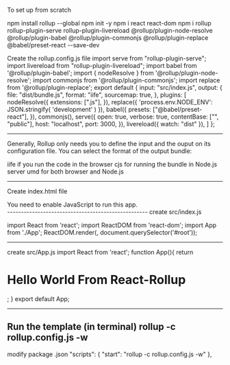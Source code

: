 To set up from scratch

npm install rollup --global
npm init -y
npm i react react-dom
npm i rollup rollup-plugin-serve rollup-plugin-livereload @rollup/plugin-node-resolve @rollup/plugin-babel @rollup/plugin-commonjs @rollup/plugin-replace @babel/preset-react --save-dev

Create the rollup.config.js file
import serve from "rollup-plugin-serve";
import livereload from "rollup-plugin-livereload";
import babel from '@rollup/plugin-babel';
import { nodeResolve } from '@rollup/plugin-node-resolve';
import commonjs from '@rollup/plugin-commonjs';
import replace from '@rollup/plugin-replace';
export default {
  input: "src/index.js",
  output: {
    file: "dist/bundle.js",
    format: "iife",
    sourcemap: true,
  },
  plugins: [
    nodeResolve({
      extensions: [".js"],
    }),
    replace({
      'process.env.NODE_ENV': JSON.stringify( 'development' )
    }),
    babel({
      presets: ["@babel/preset-react"],
    }),
    commonjs(),
    serve({
      open: true,
      verbose: true,
      contentBase: ["", "public"],
      host: "localhost",
      port: 3000,
    }),
    livereload({ watch: "dist" }),
  ]
};

-------------------------------------------------
Generally, Rollup only needs you to define the input and the ouput on its configuration file. You can select the format of the output bundle:

iife if you run the code in the browser
cjs for running the bundle in Node.js server
umd for both browser and Node.js

-------------------------------------------------
Create index.html file
<!doctype html>
<html lang="en">
  <head>
    <meta charset="utf-8">
    <meta name="viewport" content="width=device-width, initial-scale=1" />
    <title>React - Rollup Test</title>
  </head>
  <body>
    <noscript>
      You need to enable JavaScript to run this app.
    </noscript>
    <div id="root"></div>
    <script src="../dist/bundle.js"></script>
  </body>
</html>
---------------------------------------------------
create src/index.js

import React from 'react';
import ReactDOM from 'react-dom';
import App from './App';
ReactDOM.render(<App />, document.querySelector('#root'));

-----------------------------------------------------

create src/App.js
import React from 'react';
function App(){
  return <h1>Hello World From React-Rollup</h1>;
}
export default App;

------------------------------------------------------
Run the template (in terminal)
rollup -c rollup.config.js -w
------------------------------------------------------
modify package .json
"scripts": {
  "start": "rollup -c rollup.config.js -w"
},
